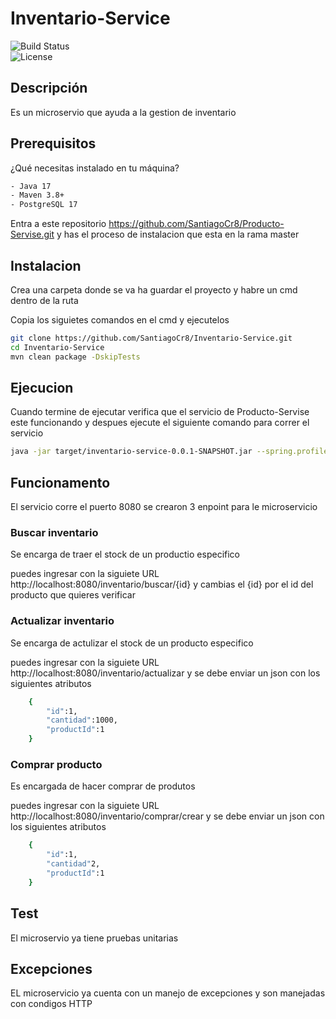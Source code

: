 # Inventario-Service

![Build Status](https://img.shields.io/badge/build-passing-brightgreen)  
![License](https://img.shields.io/badge/license-MIT-blue)

## Descripción
Es un microservio que ayuda a la gestion de inventario

## Prerequisitos
¿Qué necesitas instalado en tu máquina?
```bash
- Java 17
- Maven 3.8+
- PostgreSQL 17
```
Entra a este repositorio https://github.com/SantiagoCr8/Producto-Servise.git y has el proceso de instalacion que esta en la rama master

## Instalacion
Crea una carpeta donde se va ha guardar el proyecto y habre un cmd dentro de la ruta

Copia los siguietes comandos en el cmd y ejecutelos
```bash
git clone https://github.com/SantiagoCr8/Inventario-Service.git
cd Inventario-Service
mvn clean package -DskipTests
```
## Ejecucion
Cuando termine de ejecutar verifica que el servicio de Producto-Servise este funcionando y despues ejecute el siguiente comando para correr el servicio
```bash
java -jar target/inventario-service-0.0.1-SNAPSHOT.jar --spring.profiles.active=local
```

## Funcionamento

El servicio corre el puerto 8080 se crearon 3 enpoint para le microservicio

### Buscar inventario
Se encarga de traer el stock de un productio especifico

puedes ingresar con la siguiete URL http://localhost:8080/inventario/buscar/{id} y cambias el {id} por el id del producto que quieres verificar

### Actualizar inventario
Se encarga de actulizar el stock de un producto especifico

puedes ingresar con la siguiete URL http://localhost:8080/inventario/actualizar y se debe enviar un json con los siguientes atributos
```bash
    {
        "id":1,
        "cantidad":1000,
        "productId":1
    }
```

### Comprar producto
Es encargada de hacer comprar de produtos

puedes ingresar con la siguiete URL http://localhost:8080/inventario/comprar/crear y se debe enviar un json con los siguientes atributos
```bash
    {
        "id":1,
        "cantidad"2,
        "productId":1
    }
```

## Test
El microservio ya tiene pruebas unitarias 
## Excepciones 
EL microservicio ya cuenta con un manejo de excepciones y son manejadas con condigos HTTP










